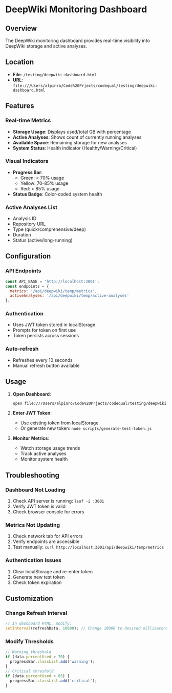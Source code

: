 # DeepWiki Monitoring Dashboard

## Overview

The DeepWiki monitoring dashboard provides real-time visibility into DeepWiki storage and active analyses.

## Location

- **File**: `/testing/deepwiki-dashboard.html`
- **URL**: `file:///Users/alpinro/Code%20Prjects/codequal/testing/deepwiki-dashboard.html`

## Features

### Real-time Metrics
- **Storage Usage**: Displays used/total GB with percentage
- **Active Analyses**: Shows count of currently running analyses
- **Available Space**: Remaining storage for new analyses
- **System Status**: Health indicator (Healthy/Warning/Critical)

### Visual Indicators
- **Progress Bar**: 
  - Green: < 70% usage
  - Yellow: 70-85% usage
  - Red: > 85% usage
- **Status Badge**: Color-coded system health

### Active Analyses List
- Analysis ID
- Repository URL
- Type (quick/comprehensive/deep)
- Duration
- Status (active/long-running)

## Configuration

### API Endpoints
```javascript
const API_BASE = 'http://localhost:3001';
const endpoints = {
  metrics: '/api/deepwiki/temp/metrics',
  activeAnalyses: '/api/deepwiki/temp/active-analyses'
};
```

### Authentication
- Uses JWT token stored in localStorage
- Prompts for token on first use
- Token persists across sessions

### Auto-refresh
- Refreshes every 10 seconds
- Manual refresh button available

## Usage

1. **Open Dashboard**:
   ```bash
   open file:///Users/alpinro/Code%20Prjects/codequal/testing/deepwiki-dashboard.html
   ```

2. **Enter JWT Token**:
   - Use existing token from localStorage
   - Or generate new token: `node scripts/generate-test-token.js`

3. **Monitor Metrics**:
   - Watch storage usage trends
   - Track active analyses
   - Monitor system health

## Troubleshooting

### Dashboard Not Loading
1. Check API server is running: `lsof -i :3001`
2. Verify JWT token is valid
3. Check browser console for errors

### Metrics Not Updating
1. Check network tab for API errors
2. Verify endpoints are accessible
3. Test manually: `curl http://localhost:3001/api/deepwiki/temp/metrics`

### Authentication Issues
1. Clear localStorage and re-enter token
2. Generate new test token
3. Check token expiration

## Customization

### Change Refresh Interval
```javascript
// In dashboard HTML, modify:
setInterval(refreshData, 10000); // Change 10000 to desired milliseconds
```

### Modify Thresholds
```javascript
// Warning threshold
if (data.percentUsed > 70) {
  progressBar.classList.add('warning');
}
// Critical threshold  
if (data.percentUsed > 85) {
  progressBar.classList.add('critical');
}
```